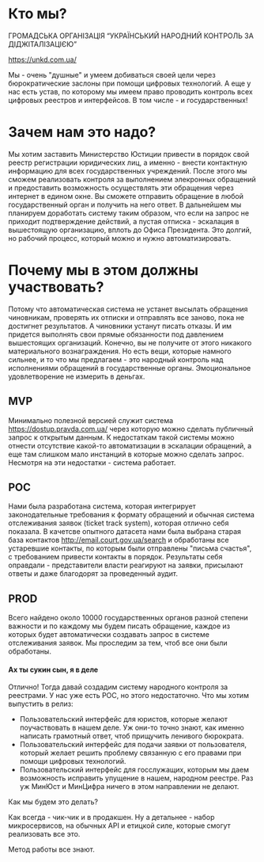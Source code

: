# Кто мы?

ГРОМАДСЬКА ОРГАНІЗАЦІЯ “УКРАЇНСЬКИЙ НАРОДНИЙ КОНТРОЛЬ ЗА ДІДЖІТАЛІЗАЦІЄЮ”

https://unkd.com.ua/

Мы - очень "душные" и умеем добиваться своей цели через бюрократические заслоны при помощи цифровых технологий. А еще у нас есть устав, по которому мы имеем право проводить контроль всех цифровых реестров и интерфейсов. В том числе - и государственных!

# Зачем нам это надо?

Мы хотим заставить Министерство Юстиции привести в порядок свой реестр регистрации юридических лиц, а именно - внести контактную информацию для всех государственных учреждений. После этого мы сможем реализовать контроля за выполнением элекронных обращений и предоставить возможность осуществлять эти обращения через интернет в едином окне. Вы сможете отправить обращение в любой государственный орган и получить на него ответ. В дальнейшем мы планируем доработать систему таким образом, что если на запрос не приходит подтверждение действий, а пустая отписка - эскалация в вышестоящую организацию, вплоть до Офиса Президента. Это долгий, но рабочий процесс, который можно и нужно автоматизировать.

# Почему мы в этом должны участвовать?

Потому что автоматическая система не устанет высылать обращения чиновникам, проверять их отписки и отправлять все заново, пока не достигнет результатов. А чиновники устанут писать отказы. И им придется выполнять свои прямые обязанности под давлением вышестоящих организаций. Конечно, вы не получите от этого никакого материального вознаграждения. Но есть вещи, которые намного сильнее, и то что мы предлагаем - это народный контроль над исполнениями обращений в государственные органы. Эмоциональное удовлетворение не измерить в деньгах.

## MVP

Минимально полезной версией служит система https://dostup.pravda.com.ua/ через которую можно сделать публичный запрос к открытым данным. К недостаткам такой системы можно отнести отсутствие какой-то автоматизации в эскалации обращений, а еще там слишком мало инстанций в которые можно сделать запрос. Несмотря на эти недостатки - система работает.

## POC

Нами была разработана система, которая интегрирует законодательные требования к формату обращений и обычная система отслеживания заявок (ticket track system), которая отлично себя показала. В качетсве опытного датасета нами была выбрана старая база контактов http://email.court.gov.ua/search и обработаны все устаревшие контакты, по которым были отправлены "письма счастья", с требованием привести контакты в порядок. Результаты себя оправдали - представители власти реагируют на заявки, присылают ответы и даже благодорят за проведенный аудит.

## PROD

Всего найдено около 10000 государственных органов разной степени важности и по каждому мы будем писать обращение, каждое из которых будет автоматически создавать запрос в системе отслеживания заявок. Мы проследим за тем, чтоб все они были обработаны.

#### Ах ты сукин сын, я в деле

Отлично! Тогда давай создадим систему народного контроля за реестрами. У нас уже есть POC, но этого недостаточно. Что мы хотим выпустить в релиз:

* Пользовательский интерфейс для юристов, которые желают поучаствовать в нашем деле. Уж они-то точно знают, как именно написать грамотный ответ, чтоб прищучить ленивого бюрократа.
* Пользовательский интерфейс для подачи заявки от пользователя, который желает решить проблему связанную с его правами при помощи цифровых технологий.
* Пользовательский интерфейс для госслужащих, которым мы даем возможность исправить упущение в нашем, народном реестре. Раз уж МинЮст и МинЦифра ничего в этом направлении не делают.

Как мы будем это делать?

Как всегда - чик-чик и в продакшен. Ну а детальнее - набор микросервисов, на обычных API и етицкой силе, которые смогут реализовать все это.

Метод работы все знают.
